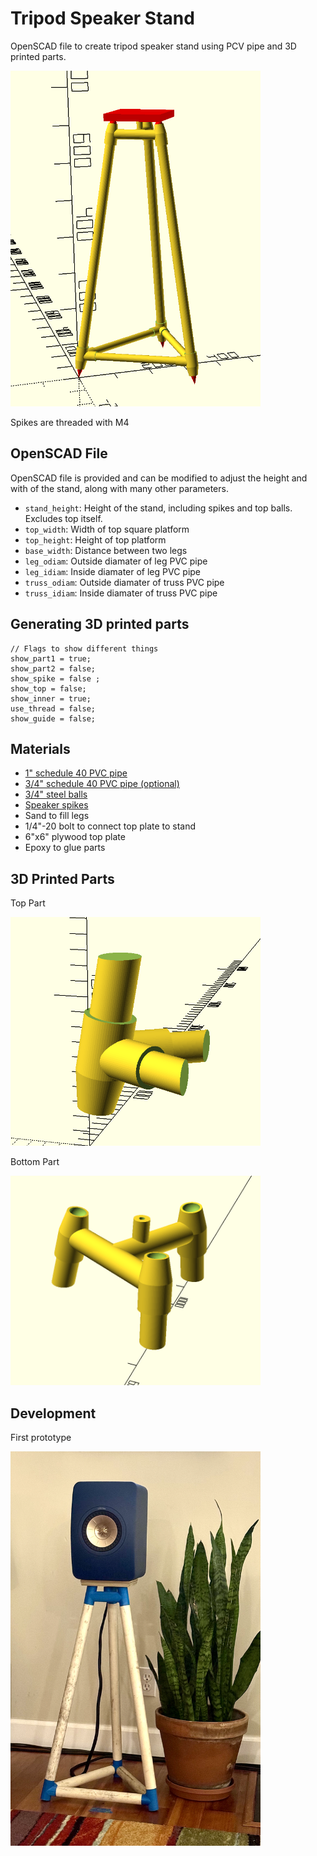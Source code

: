 # Tripod Speaker Stand

OpenSCAD file to create tripod speaker stand using PCV pipe and 3D printed parts.

<img src="./assets/tripod.png" width="400">

Spikes are threaded with M4

## OpenSCAD File

OpenSCAD file is provided and can be modified to adjust the height and with of the stand, along with many other parameters.

- `stand_height`: Height of the stand, including spikes and top balls. Excludes top itself.
- `top_width`: Width of top square platform
- `top_height`: Height of top platform
- `base_width`: Distance between two legs
- `leg_odiam`: Outside diamater of leg PVC pipe
- `leg_idiam`: Inside diamater of leg PVC pipe
- `truss_odiam`: Outside diamater of truss PVC pipe
- `truss_idiam`: Inside diamater of truss PVC pipe

## Generating 3D printed parts

```
// Flags to show different things
show_part1 = true;
show_part2 = false;
show_spike = false ;
show_top = false;
show_inner = true;
use_thread = false;
show_guide = false;
```

## Materials

- [1" schedule 40 PVC pipe](https://www.amazon.com/gp/product/B085B4SGD1/)
- [3/4" schedule 40 PVC pipe (optional)](https://www.amazon.com/gp/product/B085B4Y5V6/)
- [3/4" steel balls](https://www.amazon.com/gp/product/B07D9SSKN8/)
- [Speaker spikes](https://www.amazon.com/gp/product/B09K3H8FD9/)
- Sand to fill legs
- 1/4"-20 bolt to connect top plate to stand
- 6"x6" plywood top plate
- Epoxy to glue parts

## 3D Printed Parts

Top Part

<img src="./assets/part1.png" width="400">

Bottom Part

<img src="./assets/part2.png" width="400">

## Development

First prototype

<img src="./assets/prototype1.png" width="400">
